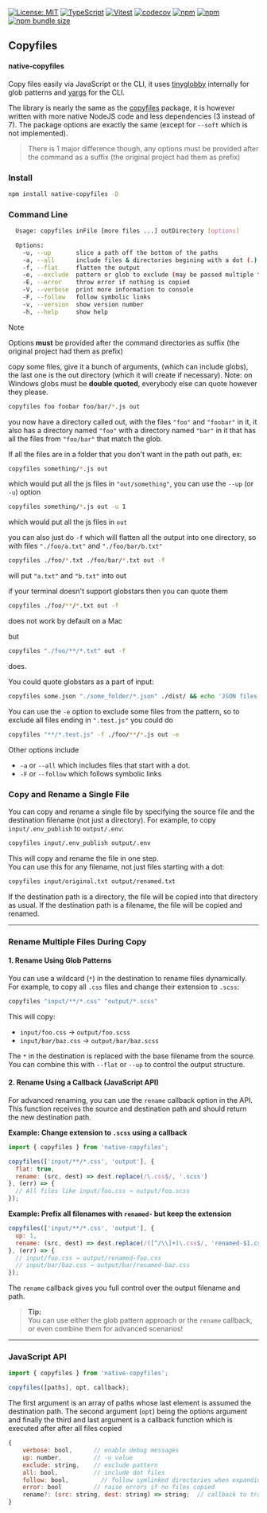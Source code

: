 [![License: MIT](https://img.shields.io/badge/License-MIT-yellow.svg)](https://opensource.org/licenses/MIT)
[![TypeScript](https://img.shields.io/badge/%3C%2F%3E-TypeScript-%230074c1.svg)](http://www.typescriptlang.org/)
[![Vitest](https://img.shields.io/badge/tested%20with-vitest-fcc72b.svg?logo=vitest)](https://vitest.dev/)
[![codecov](https://codecov.io/gh/ghiscoding/native-copyfiles/branch/main/graph/badge.svg)](https://codecov.io/gh/ghiscoding/native-copyfiles)
[![npm](https://img.shields.io/npm/v/native-copyfiles.svg)](https://www.npmjs.com/package/native-copyfiles)
[![npm](https://img.shields.io/npm/dy/native-copyfiles)](https://www.npmjs.com/package/native-copyfiles)
[![npm bundle size](https://img.shields.io/bundlephobia/minzip/native-copyfiles?color=success&label=gzip)](https://bundlephobia.com/result?p=native-copyfiles)

## Copyfiles
#### native-copyfiles

Copy files easily via JavaScript or the CLI, it uses [tinyglobby](https://www.npmjs.com/package/tinyglobby) internally for glob patterns and [yargs](https://www.npmjs.com/package/yargs) for the CLI.

The library is nearly the same as the [copyfiles](https://www.npmjs.com/package/copyfiles) package, it is however written with more native NodeJS code and less dependencies (3 instead of 7). The package options are exactly the same (except for `--soft` which is not implemented).

> There is 1 major difference though, any options must be provided after the command as a suffix (the original project had them as prefix)

### Install

```bash
npm install native-copyfiles -D
```

### Command Line

```bash
  Usage: copyfiles inFile [more files ...] outDirectory [options]

  Options:
    -u, --up       slice a path off the bottom of the paths                  [number]
    -a, --all      include files & directories begining with a dot (.)       [boolean]
    -f, --flat     flatten the output                                        [boolean]
    -e, --exclude  pattern or glob to exclude (may be passed multiple times) [string|string[]]
    -E, --error    throw error if nothing is copied                          [boolean]
    -V, --verbose  print more information to console                         [boolean]
    -F, --follow   follow symbolic links                                     [boolean]
    -v, --version  show version number                                       [boolean]
    -h, --help     show help                                                 [boolean]
```

> [!NOTE]
> Options **must** be provided after the command directories as suffix (the original project had them as prefix)

copy some files, give it a bunch of arguments, (which can include globs), the last one
is the out directory (which it will create if necessary).  Note: on Windows globs must be **double quoted**, everybody else can quote however they please.

```bash
copyfiles foo foobar foo/bar/*.js out
```

you now have a directory called out, with the files `"foo"` and `"foobar"` in it, it also has a directory named `"foo"` with a directory named
`"bar"` in it that has all the files from `"foo/bar"` that match the glob.

If all the files are in a folder that you don't want in the path out path, ex:

```bash
copyfiles something/*.js out
```

which would put all the js files in `"out/something"`, you can use the `--up` (or `-u`) option

```bash
copyfiles something/*.js out -u 1
```

which would put all the js files in `out`

you can also just do `-f` which will flatten all the output into one directory, so with files `"./foo/a.txt"` and `"./foo/bar/b.txt"`

```bash
copyfiles ./foo/*.txt ./foo/bar/*.txt out -f
```

will put `"a.txt"` and `"b.txt"` into out

if your terminal doesn't support globstars then you can quote them

```bash
copyfiles ./foo/**/*.txt out -f
```

does not work by default on a Mac

but

```bash
copyfiles "./foo/**/*.txt" out -f
```

does.

You could quote globstars as a part of input:
```bash
copyfiles some.json "./some_folder/*.json" ./dist/ && echo 'JSON files copied.'
```

You can use the `-e` option to exclude some files from the pattern, so to exclude all files ending in `".test.js"` you could do

```bash
copyfiles "**/*.test.js" -f ./foo/**/*.js out -e
```

Other options include

- `-a` or `--all` which includes files that start with a dot.
- `-F` or `--follow` which follows symbolic links

### Copy and Rename a Single File

You can copy and rename a single file by specifying the source file and the destination filename (not just a directory). For example, to copy `input/.env_publish` to `output/.env`:

```bash
copyfiles input/.env_publish output/.env
```

This will copy and rename the file in one step.  
You can use this for any filename, not just files starting with a dot:

```bash
copyfiles input/original.txt output/renamed.txt
```

If the destination path is a directory, the file will be copied into that directory as usual. If the destination path is a filename, the file will be copied and renamed.

---

### Rename Multiple Files During Copy

#### 1. Rename Using Glob Patterns

You can use a wildcard (`*`) in the destination to rename files dynamically. For example, to copy all `.css` files and change their extension to `.scss`:

```bash
copyfiles "input/**/*.css" "output/*.scss"
```

This will copy:

- `input/foo.css` → `output/foo.scss`
- `input/bar/baz.css` → `output/bar/baz.scss`

The `*` in the destination is replaced with the base filename from the source.  
You can combine this with `--flat` or `--up` to control the output structure.

#### 2. Rename Using a Callback (JavaScript API)

For advanced renaming, you can use the `rename` callback option in the API.  
This function receives the source and destination path and should return the new destination path.

**Example: Change extension to `.scss` using a callback**

```js
import { copyfiles } from 'native-copyfiles';

copyfiles(['input/**/*.css', 'output'], {
  flat: true,
  rename: (src, dest) => dest.replace(/\.css$/, '.scss')
}, (err) => {
  // All files like input/foo.css → output/foo.scss
});
```

**Example: Prefix all filenames with `renamed-` but keep the extension**

```js
copyfiles(['input/**/*.css', 'output'], {
  up: 1,
  rename: (src, dest) => dest.replace(/([^/\\]+)\.css$/, 'renamed-$1.css')
}, (err) => {
  // input/foo.css → output/renamed-foo.css
  // input/bar/baz.css → output/bar/renamed-baz.css
});
```

The `rename` callback gives you full control over the output filename and path.

> **Tip:**  
> You can use either the glob pattern approach or the `rename` callback, or even combine them for advanced scenarios!

---

### JavaScript API

```js
import { copyfiles } from 'native-copyfiles';

copyfiles([paths], opt, callback);
```

The first argument is an array of paths whose last element is assumed the destination path.
The second argument (`opt`) being the options argument 
and finally the third and last argument is a callback function which is executed after after all files copied

```js
{
    verbose: bool,      // enable debug messages
    up: number,         // -u value
    exclude: string,    // exclude pattern
    all: bool,	        // include dot files
    follow: bool,	      // follow symlinked directories when expanding ** patterns
    error: bool         // raise errors if no files copied
    rename?: (src: string, dest: string) => string;  // callback to transform the destination filename(s)
}
```